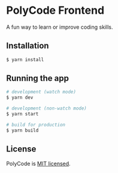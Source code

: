 # PolyCode Frontend

A fun way to learn or improve coding skills.

## Installation

```bash
$ yarn install
```

## Running the app

```bash
# development (watch mode)
$ yarn dev

# development (non-watch mode)
$ yarn start

# build for production
$ yarn build
```

## License

PolyCode is [MIT licensed](LICENSE).

